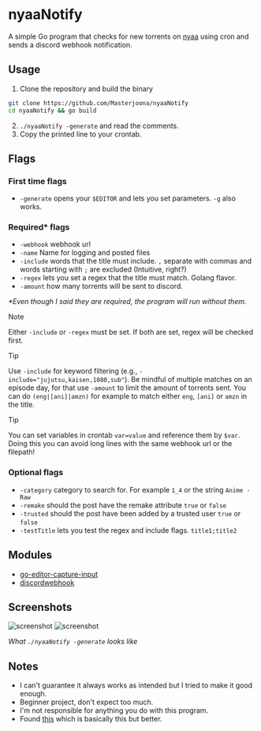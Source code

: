 # nyaaNotify

A simple Go program that checks for new torrents on [nyaa](https://nyaa.si) using cron and sends a discord webhook notification.

## Usage

1. Clone the repository and build the binary

```sh
git clone https://github.com/Masterjoona/nyaaNotify
cd nyaaNotify && go build
```

2. `./nyaaNotify -generate` and read the comments.
3. Copy the printed line to your crontab.

## Flags

### First time flags

-   `-generate` opens your `$EDITOR` and lets you set parameters. `-g` also works.

### Required* flags

-   `-webhook` webhook url
-   `-name` Name for logging and posted files
-   `-include` words that the title must include. `,` separate with commas and words starting with `;` are excluded (Intuitive, right?)
-   `-regex` lets you set a regex that the title must match. Golang flavor.
-   `-amount` how many torrents will be sent to discord.

_*Even though I said they are required, the program will run without them._

> [!NOTE]  
> Either `-include` or `-regex` must be set. If both are set, regex will be checked first.

> [!TIP]
> Use `-include` for keyword filtering (e.g., `-include="jujutsu,kaisen,1080,sub"`). Be mindful of multiple matches on an episode day, for that use `-amount` to limit the amount of torrents sent. You can do `(eng|[ani]|amzn)` for example to match either `eng`, `[ani]` or `amzn` in the title.

> [!TIP]
> You can set variables in crontab `var=value` and reference them by `$var`. Doing this you can avoid long lines with the same webhook url or the filepath!

### Optional flags

-   `-category` category to search for. For example `1_4` or the string `Anime - Raw`
-   `-remake` should the post have the remake attribute `true` or `false`
-   `-trusted` should the post have been added by a trusted user `true` or `false`
-   `-testTitle` lets you test the regex and include flags. `title1;title2`



## Modules

-   [go-editor-capture-input](https://github.com/halkyon/go-editor-capture-input)
-   [discordwebhook](https://github.com/gtuk/discordwebhook)

## Screenshots

![screenshot](https://bin.masterjoona.dev/u/DaNTbR.png)
![screenshot](https://bin.masterjoona.dev/u/L7Zw6K.png)

_What `./nyaaNotify -generate` looks like_

## Notes

-   I can't guarantee it always works as intended but I tried to make it good enough.
-   Beginner project, don't expect too much.
-   I'm not responsible for anything you do with this program.
-   Found [this](https://github.com/Zhousiru/NyaaHub) which is basically this but better.
